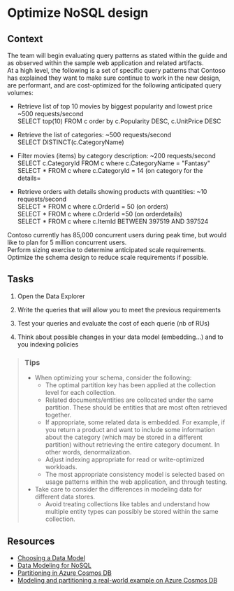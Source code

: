 # Optimize NoSQL design

## Context
The team will begin evaluating query patterns as stated within the guide and as observed within the sample web application and 
related artifacts.  
At a high level, the following is a set of specific query patterns that Contoso has explained they want to make sure continue to work in 
the new design, are performant, and are cost-optimized for the following anticipated query volumes:  
  
  - Retrieve list of top 10 movies by biggest popularity and lowest price ~500 requests/second  
	  SELECT top(10) FROM c order by c.Popularity DESC, c.UnitPrice DESC  
  
  - Retrieve the list of categories: ~500 requests/second  
	  SELECT DISTINCT(c.CategoryName)  
  	
  - Filter movies (items) by category description: ~200 requests/second  
	  SELECT c.CategoryId FROM c where c.CategoryName = "Fantasy"  
	  SELECT * FROM c where c.CategoryId = 14 (on category for the details=  
    
  - Retrieve orders with details showing products with quantities: ~10 requests/second  
	  SELECT * FROM c where c.OrderId = 50 (on orders)  
	  SELECT * FROM c where c.OrderId =50 (on orderdetails)  
	  SELECT * FROM c where c.ItemId  BETWEEN 397519 AND 397524  
  
Contoso currently has 85,000 concurrent users during peak time, but would like to plan for 5 million concurrent users.  
Perform sizing exercise to determine anticipated scale requirements. Optimize the schema design to reduce scale requirements if possible.  

## Tasks
1. Open the Data Explorer  

2. Write the queries that will allow you to meet the previous requirements

3. Test your queries and evaluate the cost of each querie (nb of RUs)

4. Think about possible changes in your data model (embedding...) and to you indexing policies


>### Tips  
>   - When optimizing your schema, consider the following:  
>     - The optimal partition key has been applied at the collection level for each collection.  
>     - Related documents/entities are collocated under the same partition. These should be entities that are most often retrieved together.  
>     - If appropriate, some related data is embedded. For example, if you return a product and want to include some information about the category (which may be stored in a different partition) without retrieving the entire category document. In other words, denormalization.  
>     - Adjust indexing appropriate for read or write-optimized workloads.  
>     - The most appropriate consistency model is selected based on usage patterns within the web application, and through testing.  
>   - Take care to consider the differences in modeling data for different data stores.  
>     - Avoid treating collections like tables and understand how multiple entity types can possibly be stored within the same collection.   
  
## Resources  
  - [Choosing a Data Model](https://docs.microsoft.com/azure/architecture/data-guide/big-data/non-relational-data)  
  - [Data Modeling for NoSQL](https://docs.microsoft.com/azure/cosmos-db/modeling-data)  
  - [Partitioning in Azure Cosmos DB](https://docs.microsoft.com/azure/cosmos-db/partitioning-overview)  
  - [Modeling and partitioning a real-world example on Azure Cosmos DB](https://docs.microsoft.com/azure/cosmos-db/how-to-model-partition-example)  
